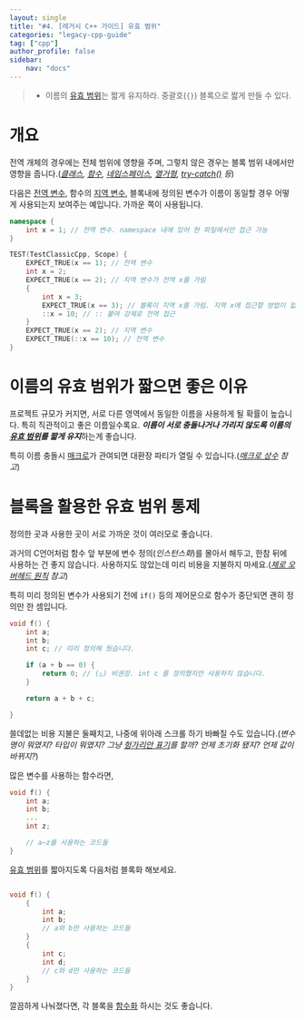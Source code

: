 ```yaml
---
layout: single
title: "#4. [레거시 C++ 가이드] 유효 범위"
categories: "legacy-cpp-guide"
tag: ["cpp"]
author_profile: false
sidebar: 
    nav: "docs"
---
```


> * 이름의 [유효 범위](https://tango1202.github.io/legacy-cpp-guide/legacy-cpp-guide-scope/)는 짧게 유지하라. 중괄호(`{}`) 블록으로 짧게 만들 수 있다.

# 개요

전역 개체의 경우에는 전체 범위에 영향을 주며, 그렇치 않은 경우는 블록 범위 내에서만 영향을 줍니다.(*[클래스](https://tango1202.github.io/legacy-cpp-guide/legacy-cpp-guide-struct-class-union/), [함수](https://tango1202.github.io/legacy-cpp-guide/legacy-cpp-guide-function/), [네임스페이스](https://tango1202.github.io/legacy-cpp-guide/legacy-cpp-guide-namespace/), [열거형](https://tango1202.github.io/legacy-cpp-guide/legacy-cpp-guide-enum/), [try-catch()](https://tango1202.github.io/legacy-cpp-exception/legacy-cpp-exception-mechanism/) 등*)

다음은 [전역 변수](https://tango1202.github.io/legacy-cpp-guide/legacy-cpp-guide-static-extern-lifetime/#%EC%A0%84%EC%97%AD-%EB%B3%80%EC%88%98), 함수의 [지역 변수](https://tango1202.github.io/legacy-cpp-guide/legacy-cpp-guide-static-extern-lifetime/#%EC%A7%80%EC%97%AD-%EB%B3%80%EC%88%98), 블록내에 정의된 변수가 이름이 동일할 경우 어떻게 사용되는지 보여주는 예입니다. 가까운 쪽이 사용됩니다.

```cpp
namespace {
    int x = 1; // 전역 변수. namespace 내에 있어 현 파일에서만 접근 가능
}

TEST(TestClassicCpp, Scope) {
    EXPECT_TRUE(x == 1); // 전역 변수
    int x = 2; 
    EXPECT_TRUE(x == 2); // 지역 변수가 전역 x를 가림
    {
        int x = 3;
        EXPECT_TRUE(x == 3); // 블록이 지역 x를 가림. 지역 x에 접근할 방법이 없어요.
        ::x = 10; // :: 붙여 강제로 전역 접근
    } 
    EXPECT_TRUE(x == 2); // 지역 변수
    EXPECT_TRUE(::x == 10); // 전역 변수
}
```

# 이름의 유효 범위가 짧으면 좋은 이유

프로젝트 규모가 커지면, 서로 다른 영역에서 동일한 이름을 사용하게 될 확률이 높습니다. 특히 직관적이고 좋은 이름일수록요. ***이름이 서로 충돌나거나 가리지 않도록 이름의 [유효 범위](https://tango1202.github.io/legacy-cpp-guide/legacy-cpp-guide-scope/)를 짧게 유지***하는게 좋습니다.

특히 이름 충돌시 [매크로](https://tango1202.github.io/legacy-cpp-guide/legacy-cpp-guide-preprocessor/)가 관여되면 대환장 파티가 열릴 수 있습니다.(*[매크로 상수](https://tango1202.github.io/legacy-cpp-guide/legacy-cpp-guide-preprocessor/#%EB%A7%A4%ED%81%AC%EB%A1%9C-%EC%83%81%EC%88%98) 참고*)

# 블록을 활용한 유효 범위 통제

정의한 곳과 사용한 곳이 서로 가까운 것이 여러모로 좋습니다.

과거의 C언어처럼 함수 앞 부분에 변수 정의(*인스턴스화*)를 몰아서 해두고, 한참 뒤에 사용하는 건 좋지 않습니다. 사용하지도 않았는데 미리 비용을 지불하지 마세요.(*[제로 오버헤드 원칙](https://tango1202.github.io/principle/principle-zero-overhead/) 참고*) 

특히 미리 정의된 변수가 사용되기 전에 `if()` 등의 제어문으로 함수가 중단되면 괜히 정의만 한 셈입니다.

```cpp
void f() {
    int a;
    int b;
    int c; // 미리 정의해 뒀습니다.

    if (a + b == 0) {
        return 0; // (△) 비권장. int c 를 정의했지만 사용하지 않습니다.
    }

    return a + b + c;

}
```

쓸데없는 비용 지불은 둘째치고, 나중에 위아래 스크롤 하기 바빠질 수도 있습니다.(*변수명이 뭐였지? 타입이 뭐였지? 그냥 [헝가리안 표기](https://tango1202.github.io/legacy-cpp-guide/legacy-cpp-guide-naming/#%ED%83%80%EC%9E%85-%EB%AA%85%EC%8B%9C-%EA%B8%88%EC%A7%80)를 할까? 언제 초기화 됐지? 언제 값이 바뀌지?*) 
 
많은 변수를 사용하는 함수라면,

```cpp
void f() {
    int a;
    int b;
    ...
    int z;

    // a~z를 사용하는 코드들
}
```

[유효 범위](https://tango1202.github.io/legacy-cpp-guide/legacy-cpp-guide-scope/)를 짧아지도록 다음처럼 블록화 해보세요.

```cpp

void f() {
    {
        int a;
        int b;
        // a와 b만 사용하는 코드들
    }
    {
        int c;
        int d;
        // c와 d만 사용하는 코드들
    }
}
```

깔끔하게 나눠졌다면, 각 블록을 [함수화](https://tango1202.github.io/legacy-cpp-guide/legacy-cpp-guide-function/) 하시는 것도 좋습니다.

